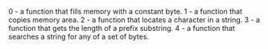 0 - a function that fills memory with a constant byte.
1 - a function that copies memory area.
2 - a function that locates a character in a string.
3 - a function that gets the length of a prefix substring.
4 - a function that searches a string for any of a set of bytes.